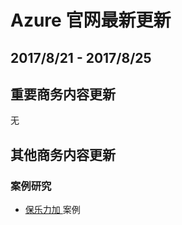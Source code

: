 <properties
	pageTitle="Azure 官网本周更新 | Azure"
    description="Azure 官网本周更新"
    services=""
    documentationCenter=""
    authors=""
    manager=""
    editor=""
    tags=""/>

<tags ms.service="weekly-updates" ms.date="" wacn.date="" wacn.lang="cn"/>

# Azure 官网最新更新

## 2017/8/21 - 2017/8/25

## 重要商务内容更新
无

## 其他商务内容更新
### 案例研究
<ul>
<li><a id="weekly-updates-8-22_pernod-ricard-china"  href="/partnerancasestudy/case-studies/pernod-ricard-china/">保乐力加 </a>案例</li>
</ul>


